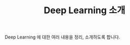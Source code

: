 ﻿---
layout: post
excerpt: 'Deep Learnign Intro'
tags: []
title: 'Deep Learning 소개'
category: deep_learning
---


Deep Learning 에 대한 여러 내용을 정리, 소개하도록 합니다.
